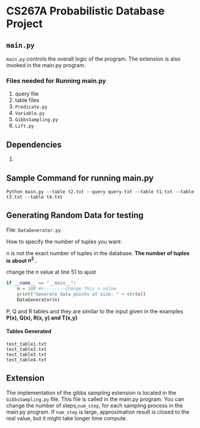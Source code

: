 # CS267A Probabilistic Database Project
## `main.py`
`main.py` controls the overall logic of the program. The extension is also invoked in the main.py program.

### Files needed for Running main.py

1. query file
2. table files
3. `Predicate.py`
4. `Variable.py`
5. `GibbsSampling.py`
6. `Lift.py`

## Dependencies

1.




## Sample Command for running main.py
`Python main.py --table t2.txt --query query.txt --table t1.txt --table t3.txt --table t4.txt`

## Generating Random Data for testing

File: `DataGenerator.py`

How to specify the number of tuples you want:

n is not the exact number of tuples in the database. **The number of tuples is about $n^2$ .**

change the n value at line 51 to ajust 

```python
if __name__ == "__main__":
    n = 100 #<--------change this n value
    print("Generate data points of size: " + str(n))
    DataGenerator(n) 
```

P, Q and R tables and they are similar to the input given in the examples **P(x), Q(x), R(x, y) and T(x,y)**

#### Tables Generated

```
test_table1.txt
test_table2.txt
test_table3.txt
test_table4.txt
```

## Extension

The implementation of the gibbs sampling extension is located in the `GibbsSampling.py` file. This file is called in the main.py program. You can change the number of steps,`num_step`, for each sampling process in the main.py program. If `num_step` is large, approximation result is closed to the real value, but it might take longer time compute.